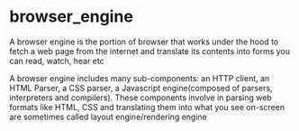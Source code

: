 # browser_engine

A browser engine is the portion of browser that works under the hood to fetch a web page from the internet and translate its contents into forms you can read, watch, hear etc

A browser engine includes many sub-components: an HTTP client, an HTML Parser, a CSS parser, a Javascript engine(composed of parsers, interpreters and compilers). These components involve in parsing web formats like HTML, CSS and translating them into what you see on-screen are sometimes called layout engine/rendering engine
